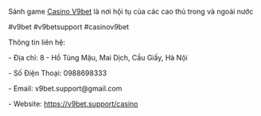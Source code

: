 <p>Sảnh game <a href="https://v9bet.support/casino">Casino V9bet</a> là nơi hội tụ của các cao thủ trong và ngoài nước<p>
<p>#v9bet #v9betsupport #casinov9bet<p>
<p>Thông tin liên hệ:<p>
<p>- Địa chỉ: 8 - Hồ Tùng Mậu, Mai Dịch, Cầu Giấy, Hà Nội<p>
<p>- Số Điện Thoại: 0988698333<p>
<p>- Email: v9bet.support@gmail.com<p>
<p>- Website: <a href="https://v9bet.support/casino">https://v9bet.support/casino</a><p>